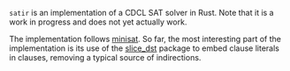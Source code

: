 `satir` is an implementation of a CDCL SAT solver in Rust.  Note that it is a work in progress and does not yet actually work.

The implementation follows [minisat](http://minisat.se/).  So far, the most interesting part of the implementation is its use of the [slice_dst](https://docs.rs/slice-dst/latest/slice_dst/) package to embed clause literals in clauses, removing a typical source of indirections.
